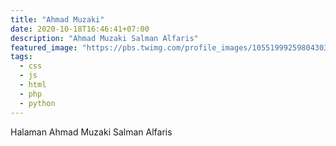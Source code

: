 ```yaml
---
title: "Ahmad Muzaki"
date: 2020-10-18T16:46:41+07:00
description: "Ahmad Muzaki Salman Alfaris"
featured_image: "https://pbs.twimg.com/profile_images/1055199925980430336/F0oAGTQH.jpg"
tags:
  - css
  - js
  - html
  - php
  - python
---
```


Halaman Ahmad Muzaki Salman Alfaris
<!-- Nggak ada halaman lagi -->